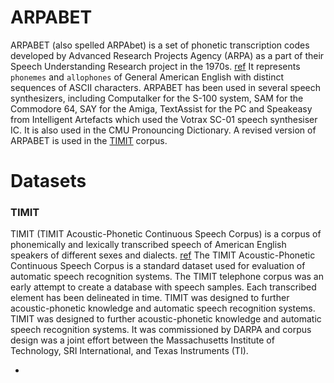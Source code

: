 # ARPABET
ARPABET (also spelled ARPAbet) is a set of phonetic transcription codes developed by Advanced Research Projects Agency (ARPA) as a part of their Speech Understanding Research project in the 1970s. [ref](https://en.wikipedia.org/wiki/ARPABET)
It represents `phonemes` and `allophones` of General American English with distinct sequences of ASCII characters. 
ARPABET has been used in several speech synthesizers, including Computalker for the S-100 system, SAM for the Commodore 64, SAY for the Amiga, TextAssist for the PC and Speakeasy from Intelligent Artefacts which used the Votrax SC-01 speech synthesiser IC. It is also used in the CMU Pronouncing Dictionary. 
A revised version of ARPABET is used in the [TIMIT](#TIMIT) corpus.


# Datasets
### TIMIT 

TIMIT (TIMIT Acoustic-Phonetic Continuous Speech Corpus) is a corpus of phonemically and lexically transcribed speech of American English speakers of different sexes and dialects. [ref](https://en.wikipedia.org/wiki/TIMIT)
The TIMIT Acoustic-Phonetic Continuous Speech Corpus is a standard dataset used for evaluation of automatic speech recognition systems. 
The TIMIT telephone corpus was an early attempt to create a database with speech samples.
Each transcribed element has been delineated in time. TIMIT was designed to further acoustic-phonetic knowledge and automatic speech recognition systems.
TIMIT was designed to further acoustic-phonetic knowledge and automatic speech recognition systems. It was commissioned by DARPA and corpus design was a joint effort between the Massachusetts Institute of Technology, SRI International, and Texas Instruments (TI).

* 
